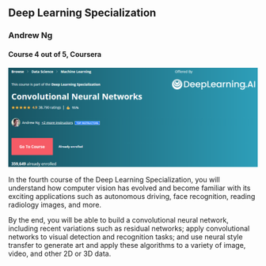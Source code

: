 ## Deep Learning Specialization 
### Andrew Ng
#### Course 4 out of 5, Coursera

<p align="center">
  <img src="ConvNets.png">
</p>

In the fourth course of the Deep Learning Specialization, you will understand how computer vision has evolved and become familiar with its exciting applications such as autonomous driving, face recognition, reading radiology images, and more.

By the end, you will be able to build a convolutional neural network, including recent variations such as residual networks; apply convolutional networks to visual detection and recognition tasks; and use neural style transfer to generate art and apply these algorithms to a variety of image, video, and other 2D or 3D data. 